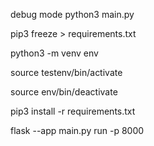debug mode python3 main.py

pip3 freeze > requirements.txt

python3 -m venv env

source testenv/bin/activate

source env/bin/deactivate

pip3 install -r requirements.txt


flask --app main.py run -p 8000

